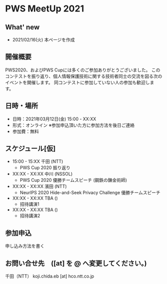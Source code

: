 # PWS MeetUp 2021

## What' new
- 2021/02/16(火) 本ページを作成

## 開催概要
PWS2020、およびPWS Cupには多くのご参加ありがとうございました。
このコンテストを振り返り、個人情報保護技術に関する技術者同士の交流を図る次のイベントを開催します。
同コンテストに参加していない人の参加も歓迎します。

## 日時・場所
- 日時：2021年03月12日(金) 15:00 - XX:XX
- 形式：オンライン ※参加申込頂いた方に参加方法を後日ご連絡
- 参加費：無料

## スケジュール[仮]
- 15:00 - 15:XX  千田 (NTT)
    - PWS Cup 2020 振り返り
- XX:XX - XX:XX 中川 (NSSOL)
    - PWS Cup 2020 優勝チームスピーチ (鋼鉄の錬金術師)
- XX:XX - XX:XX 濱田 (NTT)
    - NeurlPS 2020 Hide-and-Seek Privacy Challenge 優勝チームスピーチ
- XX:XX - XX:XX TBA ()
    - 招待講演1
- XX:XX - XX:XX TBA ()
    - 招待講演2


## 参加申込
申し込み方法を書く

## お問い合せ先　([at] を @ へ変更してください。)
千田（NTT） koji.chida.eb [at] hco.ntt.co.jp
